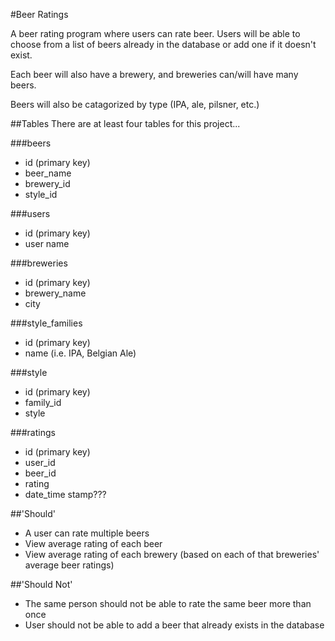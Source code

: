 #Beer Ratings

A beer rating program where users can rate beer.  Users will be able to choose from a list of beers already in the database or add one if it doesn't exist.

Each beer will also have a brewery, and breweries can/will have many beers.

Beers will also be catagorized by type (IPA, ale, pilsner, etc.)

##Tables
There are at least four tables for this project...

###beers
  - id (primary key)
  - beer_name
  - brewery_id 
  - style_id

###users
  - id (primary key)
  - user name

###breweries
  - id (primary key)
  - brewery_name
  - city
  
###style_families
  - id (primary key)
  - name (i.e. IPA, Belgian Ale)
  
###style
  - id (primary key)
  - family_id
  - style
  

###ratings
  - id (primary key)
  - user_id
  - beer_id
  - rating
  - date_time stamp???

##'Should'
  - A user can rate multiple beers
  - View average rating of each beer
  - View average rating of each brewery (based on each of that breweries' average beer ratings)


##'Should Not'
  - The same person should not be able to rate the same beer more than once
  - User should not be able to add a beer that already exists in the database
  